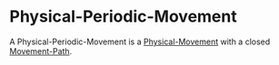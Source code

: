 # Physical-Periodic-Movement

A Physical-Periodic-Movement is a [Physical-Movement](10000043.md) with a closed [Movement-Path]().
